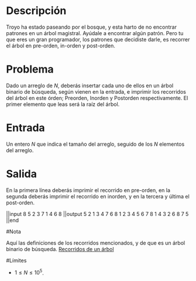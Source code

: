 # Descripción

Troyo ha estado paseando por el bosque, y esta harto de no encontrar patrones en un árbol magistral. Ayúdale a encontrar algún patrón. Pero tu que eres un gran programador, los patrones que decidiste darle, es recorrer el árbol en pre-orden, in-orden y post-orden.

# Problema
Dado un arreglo de $N$, deberás insertar cada uno de ellos en un árbol binario de búsqueda, según vienen en la entrada, e imprimir los recorridos del árbol en este órden; Preorden, Inorden y Postorden respectivamente. El primer elemento que leas será la raíz del árbol.

# Entrada
Un entero $N$ que indica el tamaño del arreglo, seguido de los $N$ elementos del arreglo.

# Salida
En la primera línea deberás imprimir el recorrido en pre-orden, en la segunda deberás imprimir el recorrido en inorden, y en la tercera y última el post-orden.

||input
8
5 2 3 7 1 4 6 8
||output
5 2 1 3 4 7 6 8
1 2 3 4 5 6 7 8
1 4 3 2 6 8 7 5
||end

#Nota

Aquí las definiciones de los recorridos mencionados, y de que es un árbol binario de búsqueda. [Recorridos de un árbol][1]

  [1]: https://es.wikipedia.org/wiki/Recorrido_de_%C3%A1rboles
  
#Límites

* $1 \leq N \leq 10^5$.
